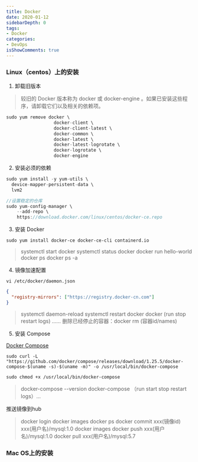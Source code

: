 ```yaml
---
title: Docker
date: 2020-01-12
sidebarDepth: 0
tags:
- Docker
categories:
- DevOps
isShowComments: true
---
```


### Linux（centos）上的安装
1. 卸载旧版本
> 较旧的 Docker 版本称为 docker 或 docker-engine 。如果已安装这些程序，请卸载它们以及相关的依赖项。
```js
sudo yum remove docker \
                  docker-client \
                  docker-client-latest \
                  docker-common \
                  docker-latest \
                  docker-latest-logrotate \
                  docker-logrotate \
                  docker-engine
```
2. 安装必须的依赖 
```js
sudo yum install -y yum-utils \
  device-mapper-persistent-data \
  lvm2
```


```js 
//设置稳定的仓库
sudo yum-config-manager \
    --add-repo \
    https://download.docker.com/linux/centos/docker-ce.repo
```

3. 安装 Docker

`sudo yum install docker-ce docker-ce-cli containerd.io`

> systemctl start docker
> systemctl status docker
> docker run hello-world
> docker ps
> docker ps -a

4. 镜像加速配置

`vi /etc/docker/daemon.json`

```json 添加如下配置：
{
  "registry-mirrors": ["https://registry.docker-cn.com"]
}
```

> systemctl daemon-reload
> systemctl restart docker
> docker (run stop restart logs) ......
> 删除已经停止的容器：docker rm (容器id/names)

5. 安装 Compose 

[Docker Compose](https://docs.docker.com/compose/install/)

`sudo curl -L "https://github.com/docker/compose/releases/download/1.25.5/docker-compose-$(uname -s)-$(uname -m)" -o /usr/local/bin/docker-compose`

`sudo chmod +x /usr/local/bin/docker-compose`

> docker-compose --version
> docker-compose （run start stop restart logs）...

推送镜像到hub
> docker login
> docker images
> docker ps
> docker commit xxx(镜像id) xxx(用户名)/mysql:1.0
> docker images
> docker push xxx(用户名)/mysql:1.0
> docker pull xxx(用户名)/mysql:5.7

### Mac OS上的安装
